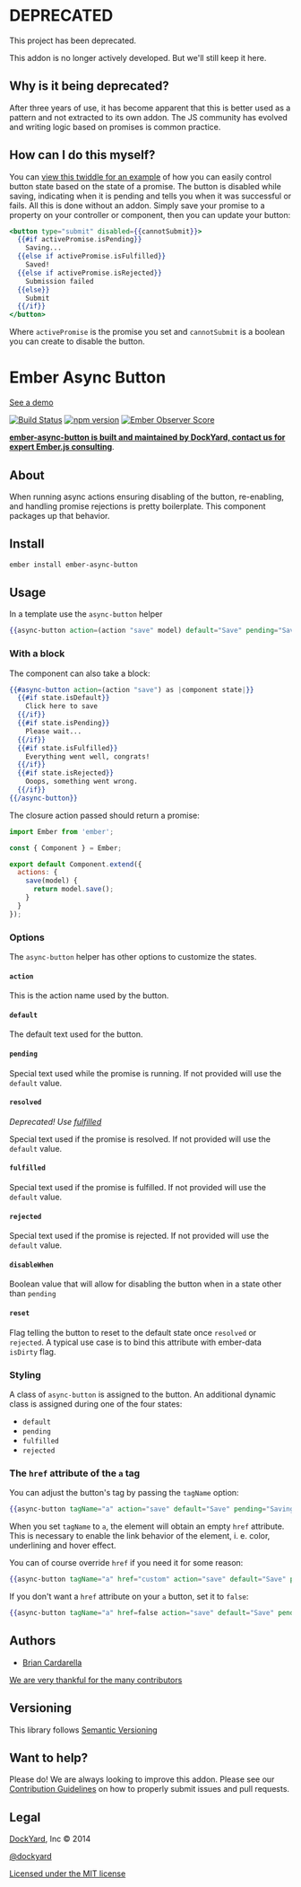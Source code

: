 # DEPRECATED

This project has been deprecated. 

This addon is no longer actively developed. But we'll still keep it here.

## Why is it being deprecated?

After three years of use, it has become apparent that this is better used as a
pattern and not extracted to its own addon.  The JS community has evolved and
writing logic based on promises is common practice.

## How can I do this myself?

You can [view this twiddle for an example](https://ember-twiddle.com/d2c4057c04aad43755fe6a27d8464c64?openFiles=components.form-example.js%2Ctemplates.components.form-example.hbs) of how you can easily control button state based
on the state of a promise.  The button is disabled while saving, indicating when
it is pending and tells you when it was successful or fails.  All this is done
without an addon.  Simply save your promise to a property on your controller or
component, then you can update your button:

```handlebars
<button type="submit" disabled={{cannotSubmit}}>
  {{#if activePromise.isPending}}
    Saving...
  {{else if activePromise.isFulfilled}}
    Saved!
  {{else if activePromise.isRejected}}
    Submission failed
  {{else}}
    Submit
  {{/if}}
</button>
```

Where `activePromise` is the promise you set and `cannotSubmit` is a boolean
you can create to disable the button.

# Ember Async Button

[See a demo](http://jsbin.com/qokogasilu/1)

[![Build Status](https://travis-ci.org/DockYard/ember-async-button.svg?branch=master)](https://travis-ci.org/DockYard/ember-async-button) [![npm version](https://badge.fury.io/js/ember-async-button.svg)](https://badge.fury.io/js/ember-async-button) [![Ember Observer Score](http://emberobserver.com/badges/ember-async-button.svg)](http://emberobserver.com/addons/ember-async-button)

**[ember-async-button is built and maintained by DockYard, contact us for expert Ember.js consulting](https://dockyard.com/ember-consulting)**.

## About ##

When running async actions ensuring disabling of the button,
re-enabling, and handling promise rejections is pretty boilerplate. This
component packages up that behavior.

## Install ##

```bash
ember install ember-async-button
```

## Usage ##

In a template use the `async-button` helper

```handlebars
{{async-button action=(action "save" model) default="Save" pending="Saving..."}}
```

### With a block ###

The component can also take a block:

```handlebars
{{#async-button action=(action "save") as |component state|}}
  {{#if state.isDefault}}
    Click here to save
  {{/if}}
  {{#if state.isPending}}
    Please wait...
  {{/if}}
  {{#if state.isFulfilled}}
    Everything went well, congrats!
  {{/if}}
  {{#if state.isRejected}}
    Ooops, something went wrong.
  {{/if}}
{{/async-button}}
```

The closure action passed should return a promise:
```js
import Ember from 'ember';

const { Component } = Ember;

export default Component.extend({
  actions: {
    save(model) {
      return model.save();
    }
  }
});
```

### Options ###

The `async-button` helper has other options to customize the states.

#### `action` ####

This is the action name used by the button.

#### `default` ####

The default text used for the button.

#### `pending` ####

Special text  used while the promise is running. If not provided will use the `default` value.

#### `resolved` ####

*Deprecated! Use [fulfilled](#fulfilled)*

Special text  used if the promise is resolved. If not provided will use the `default` value.

#### `fulfilled` ####

Special text  used if the promise is fulfilled. If not provided will use the `default` value.

#### `rejected` ####

Special text  used if the promise is rejected. If not provided will use the `default` value.

#### `disableWhen` ####

Boolean value that will allow for disabling the button when in a state other than `pending`

#### `reset` ####

Flag telling the button to reset to the default state once `resolved` or `rejected`. A typical use case is to bind this attribute with ember-data `isDirty` flag.

### Styling ###

A class of `async-button` is assigned to the button. An additional
dynamic class is assigned during one of the four states:

* `default`
* `pending`
* `fulfilled`
* `rejected`

### The `href` attribute of the `a` tag ###

You can adjust the button's tag by passing the `tagName` option:

```handlebars
{{async-button tagName="a" action="save" default="Save" pending="Saving..."}}
```

When you set `tagName` to `a`, the element will obtain an empty `href` attribute. This is necessary to enable the link behavior of the element, i. e. color, underlining and hover effect.

You can of course override `href` if you need it for some reason:

```handlebars
{{async-button tagName="a" href="custom" action="save" default="Save" pending="Saving..."}}
```

If you don't want a `href` attribute on your `a` button, set it to `false`:

```handlebars
{{async-button tagName="a" href=false action="save" default="Save" pending="Saving..."}}
```

## Authors ##

* [Brian Cardarella](http://twitter.com/bcardarella)

[We are very thankful for the many contributors](https://github.com/dockyard/ember-async-button/graphs/contributors)

## Versioning ##

This library follows [Semantic Versioning](http://semver.org)

## Want to help? ##

Please do! We are always looking to improve this addon. Please see our
[Contribution Guidelines](https://github.com/dockyard/ember-async-button/blob/master/CONTRIBUTING.md)
on how to properly submit issues and pull requests.

## Legal ##

[DockYard](http://dockyard.com/ember-consulting), Inc &copy; 2014

[@dockyard](http://twitter.com/dockyard)

[Licensed under the MIT license](http://www.opensource.org/licenses/mit-license.php)
